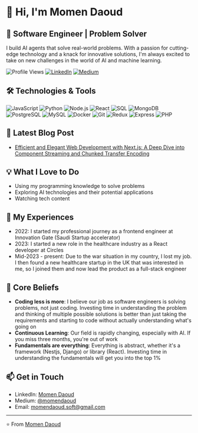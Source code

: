 # 👋 Hi, I'm Momen Daoud

## 🚀 Software Engineer | Problem Solver 

I build AI agents that solve real-world problems. With a passion for cutting-edge technology and a knack for innovative solutions, I'm always excited to take on new challenges in the world of AI and machine learning.

![Profile Views](https://komarev.com/ghpvc/?username=your-github-username&color=brightgreen)
[![LinkedIn](https://img.shields.io/badge/-LinkedIn-blue?style=flat-square&logo=Linkedin&logoColor=white&link=https://www.linkedin.com/in/momen-daoud/)](https://www.linkedin.com/in/momen-daoud/)
[![Medium](https://img.shields.io/badge/-Medium-12100E?style=flat-square&logo=Medium&logoColor=white&link=https://medium.com/@momendaoud)](https://medium.com/@momendaoud)

## 🛠️ Technologies & Tools

![JavaScript](https://img.shields.io/badge/-JavaScript-F7DF1E?style=flat-square&logo=javascript&logoColor=black)
![Python](https://img.shields.io/badge/-Python-3776AB?style=flat-square&logo=Python&logoColor=white)
![Node.js](https://img.shields.io/badge/-Node.js-339933?style=flat-square&logo=Node.js&logoColor=white)
![React](https://img.shields.io/badge/-React-61DAFB?style=flat-square&logo=react&logoColor=black)
![SQL](https://img.shields.io/badge/-SQL-4479A1?style=flat-square&logo=MySQL&logoColor=white)
![MongoDB](https://img.shields.io/badge/-MongoDB-47A248?style=flat-square&logo=mongodb&logoColor=white)
![PostgreSQL](https://img.shields.io/badge/-PostgreSQL-336791?style=flat-square&logo=postgresql&logoColor=white)
![MySQL](https://img.shields.io/badge/-MySQL-4479A1?style=flat-square&logo=mysql&logoColor=white)
![Docker](https://img.shields.io/badge/-Docker-2496ED?style=flat-square&logo=docker&logoColor=white)
![Git](https://img.shields.io/badge/-Git-F05032?style=flat-square&logo=git&logoColor=white)
![Redux](https://img.shields.io/badge/-Redux-764ABC?style=flat-square&logo=redux&logoColor=white)
![Express](https://img.shields.io/badge/-Express-000000?style=flat-square&logo=express&logoColor=white)
![PHP](https://img.shields.io/badge/-PHP-777BB4?style=flat-square&logo=php&logoColor=white)

## 📝 Latest Blog Post

- [Efficient and Elegant Web Development with Next.js: A Deep Dive into Component Streaming and Chunked Transfer Encoding](https://medium.com/@momendaoud/efficient-and-elegant-web-development-with-next-js-6087b3fd86e1)

## 💡 What I Love to Do

- Using my programming knowledge to solve problems
- Exploring AI technologies and their potential applications
- Watching tech content

## 🚀 My Experiences

- 2022: I started my professional journey as a frontend engineer at Innovation Gate (Saudi Startup accelerator)
- 2023: I started a new role in the healthcare industry as a React developer at Circles
- Mid-2023 - present: Due to the war situation in my country, I lost my job. I then found a new healthcare startup in the UK that was interested in me, so I joined them and now lead the product as a full-stack engineer

## 🌟 Core Beliefs

- **Coding less is more**: I believe our job as software engineers is solving problems, not just coding. Investing time in understanding the problem and thinking of multiple possible solutions is better than just taking the requirements and starting to code without actually understanding what's going on
- **Continuous Learning**: Our field is rapidly changing, especially with AI. If you miss three months, you're out of work
- **Fundamentals are everything**: Everything is abstract, whether it's a framework (Nestjs, Django) or library (React). Investing time in understanding the fundamentals will get you into the top 1%

## 📫 Get in Touch

- LinkedIn: [Momen Daoud](https://www.linkedin.com/in/momen-daoud/)
- Medium: [@momendaoud](https://medium.com/@momendaoud)
- Email: momendaoud.soft@gmail.com

---

⭐️ From [Momen Daoud](https://github.com/Momen-Daoud7)
